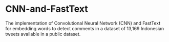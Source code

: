 # CNN-and-FastText
The implementation of Convolutional Neural Network (CNN) and FastText for embedding words to detect comments in a dataset of 13,169 Indonesian tweets available in a public dataset.
